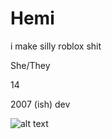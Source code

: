 # Hemi
i make silly roblox shit

<p>She/They</p>
<p>14</p>
<p>2007 (ish) dev</p>

![alt text](https://i.imgur.com/5tu8A0P.jpeg)

